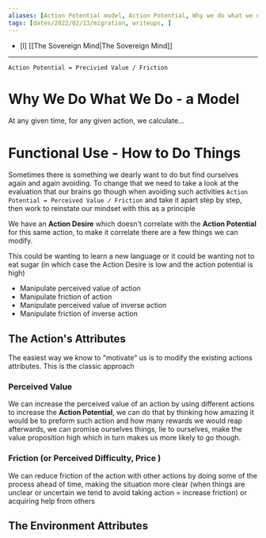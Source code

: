 ```yaml
---
aliases: [Action Potential model, Action Potential, Why we do what we do]
tags: [dates/2022/02/13/migration, writeups, ]
---
```

 - [l] [[The Sovereign Mind|The Sovereign Mind]]
---

`Action Potential = Precivied Value / Friction`

# Why We Do What We Do - a Model
At any given time, for any given action, we calculate...

# Functional Use - How to Do Things
Sometimes there is something we dearly want to do but find ourselves again and again avoiding. To change that we need to take a look at the evaluation that our brains go though when avoiding such activities `Action Potential = Perceived Value / Friction` and take it apart step by step, then work to reinstate our mindset with this as a principle

We have an **Action Desire** which doesn't correlate with the **Action Potential** for this same action, to make it correlate there are a few things we can modify.

This could be wanting to learn a new language or it could be wanting not to eat sugar (in which case the Action Desire is low and the action potential is high)

- Manipulate perceived value of action
- Manipulate friction of action
- Manipulate perceived value of inverse action
- Manipulate friction of inverse action

## The Action's Attributes
The easiest way we know to "motivate" us is to modify the existing actions attributes. This is the classic approach

### Perceived Value 
We can increase the perceived value of an action by using different actions to increase the **Action Potential**, we can do that by thinking how amazing it would be to preform such action and how many rewards we would reap afterwards, we can promise ourselves things, lie to ourselves, make the value proposition high which in turn makes us more likely to go though.

### Friction (or Perceived Difficulty, Price )
We can reduce friction of the action with other actions by doing some of the process ahead of time, making the situation more clear (when things are unclear or uncertain we tend to avoid taking action = increase friction) or acquiring help from others

## The Environment Attributes
